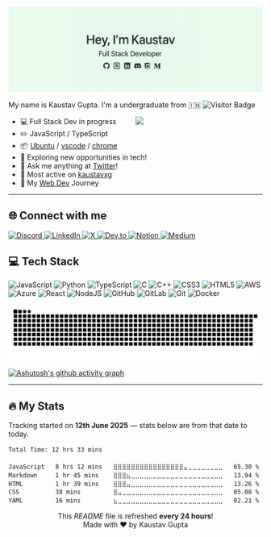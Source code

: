 ![Kaustav Banner](kaustavxg.png)



<!-- [![SVG Banners](https://svg-banners.vercel.app/api?type=luminance&text1=KaustavGupta%20🌻&width=800&height=400)](https://github.com/Akshay090/svg-banners) -->

<!-- My name is Kaustav Gupta. I'm a undergraduate from 🇮🇳 ![wakatime](https://visitor-badge.laobi.icu/badge?page_id=kaustavxg.kaustavxg&) -->

My name is Kaustav Gupta. I'm a undergraduate from 🇮🇳 ![Visitor Badge](https://visitor-badge.laobi.icu/badge?page_id=kaustavxg.kaustavxg)


<img align="right" width="50%" src="https://streak-stats.demolab.com/?user=kaustavxg&theme=merko&hide_border=true">

- 💻 Full Stack Dev in progress
- ✏️ JavaScript / TypeScript
- 📦 [Ubuntu](https://ubuntu.com/) / [vscode](https://code.visualstudio.com) / [chrome](https://www.google.com/chrome)
- 🌱 Exploring new opportunities in tech!
- 💭 Ask me anything at [Twitter](https://x.com/kaustav_gupta23)!
- 📌 Most active on [kaustavxg](https://github.com/kaustavxg)
- 📓 My [Web Dev](https://codebykaustav.notion.site/webdevjourney?v=1dcca8089cf5807a9915000c23e0d280&source=copy_link) Journey

---

<h2 align="left">🌐 Connect with me</h2>

<p align="left">
  <a href="https://discord.gg/MWRNwrkS8x" target="_blank">
    <img alt="Discord" src="https://img.shields.io/badge/Discord-%237289DA.svg?style=for-the-badge&logo=discord&logoColor=white" />
  </a>
  <a href="https://www.linkedin.com/in/kaustav-gupta23/" target="_blank">
    <img alt="LinkedIn" src="https://img.shields.io/badge/LinkedIn-%230077B5.svg?style=for-the-badge&logo=linkedin&logoColor=white" />
  </a>
  <a href="https://x.com/kaustav_gupta23" target="_blank">
    <img alt="X" src="https://img.shields.io/badge/X-%23000000.svg?style=for-the-badge&logo=X&logoColor=white" />
  </a>
  <a href="https://dev.to/kaustavxg" target="_blank">
    <img alt="Dev.to" src="https://img.shields.io/badge/Dev.to-0A0A0A.svg?style=for-the-badge&logo=devdotto&logoColor=white" />
  </a>
  <a href="https://codebykaustav.notion.site/webdevjourney?v=1dcca8089cf5807a9915000c23e0d280&source=copy_link" target="_blank">
    <img alt="Notion" src="https://img.shields.io/badge/Notion-%23000000.svg?style=for-the-badge&logo=notion&logoColor=white" />
  </a>
  <a href="https://medium.com/@kaustavxg" target="_blank">
    <img alt="Medium" src="https://img.shields.io/badge/Medium-%23000000.svg?style=for-the-badge&logo=medium&logoColor=white" />
  </a>
</p>



<h2 align="left">💻 Tech Stack</h2>

![JavaScript](https://img.shields.io/badge/javascript-%23323330.svg?style=for-the-badge&logo=javascript&logoColor=%23F7DF1E) 
![Python](https://img.shields.io/badge/python-3670A0?style=for-the-badge&logo=python&logoColor=ffdd54) 
![TypeScript](https://img.shields.io/badge/typescript-%23007ACC.svg?style=for-the-badge&logo=typescript&logoColor=white) 
![C](https://img.shields.io/badge/c-%2300599C.svg?style=for-the-badge&logo=c&logoColor=white) 
![C++](https://img.shields.io/badge/c++-%2300599C.svg?style=for-the-badge&logo=c%2B%2B&logoColor=white) 
![CSS3](https://img.shields.io/badge/css3-%231572B6.svg?style=for-the-badge&logo=css3&logoColor=white) 
![HTML5](https://img.shields.io/badge/html5-%23E34F26.svg?style=for-the-badge&logo=html5&logoColor=white) 
![AWS](https://img.shields.io/badge/AWS-%23FF9900.svg?style=for-the-badge&logo=amazon-aws&logoColor=white) 
![Azure](https://img.shields.io/badge/azure-%230072C6.svg?style=for-the-badge&logo=microsoftazure&logoColor=white) 
![React](https://img.shields.io/badge/react-%2320232a.svg?style=for-the-badge&logo=react&logoColor=%2361DAFB) 
![NodeJS](https://img.shields.io/badge/node.js-6DA55F?style=for-the-badge&logo=node.js&logoColor=white) 
![GitHub](https://img.shields.io/badge/github-%23121011.svg?style=for-the-badge&logo=github&logoColor=white) 
![GitLab](https://img.shields.io/badge/gitlab-%23181717.svg?style=for-the-badge&logo=gitlab&logoColor=white) 
![Git](https://img.shields.io/badge/git-%23F05033.svg?style=for-the-badge&logo=git&logoColor=white) 
![Docker](https://img.shields.io/badge/docker-%230db7ed.svg?style=for-the-badge&logo=docker&logoColor=white)




<picture>
  <source media="(prefers-color-scheme: dark)" srcset="https://raw.githubusercontent.com/kaustavxg/kaustavxg/output/github-snake-dark.svg" />
  <source media="(prefers-color-scheme: light)" srcset="https://raw.githubusercontent.com/kaustavxg/kaustavxg/output/github-snake.svg" />
  <img alt="github-snake" src="https://raw.githubusercontent.com/kaustavxg/kaustavxg/output/github-snake.svg" />
</picture>

[![Ashutosh's github activity graph](https://github-readme-activity-graph.vercel.app/graph?username=kaustavxg&bg_color=010409&color=ffffff&line=00b344&point=ffffff&area=true&hide_border=true)](https://github.com/ashutosh00710/github-readme-activity-graph)

------------
<h2 align="left">🔥 My Stats</h2>
<span>Tracking started on <b>12th June 2025</b> — stats below are from that date to today.</span>
<!--START_SECTION:waka-->

```txt
Total Time: 12 hrs 33 mins

JavaScript   8 hrs 12 mins   ⣿⣿⣿⣿⣿⣿⣿⣿⣿⣿⣿⣿⣿⣿⣿⣿⣤⣀⣀⣀⣀⣀⣀⣀⣀   65.30 %
Markdown     1 hr 45 mins    ⣿⣿⣿⣦⣀⣀⣀⣀⣀⣀⣀⣀⣀⣀⣀⣀⣀⣀⣀⣀⣀⣀⣀⣀⣀   13.94 %
HTML         1 hr 39 mins    ⣿⣿⣿⣤⣀⣀⣀⣀⣀⣀⣀⣀⣀⣀⣀⣀⣀⣀⣀⣀⣀⣀⣀⣀⣀   13.26 %
CSS          38 mins         ⣿⣤⣀⣀⣀⣀⣀⣀⣀⣀⣀⣀⣀⣀⣀⣀⣀⣀⣀⣀⣀⣀⣀⣀⣀   05.08 %
YAML         16 mins         ⣦⣀⣀⣀⣀⣀⣀⣀⣀⣀⣀⣀⣀⣀⣀⣀⣀⣀⣀⣀⣀⣀⣀⣀⣀   02.21 %
```

<!--END_SECTION:waka-->

<!--START_SECTION:workflows-update-->

<p align="center">
      This <i>README</i> file is refreshed <b>every 24 hours</b>!<br/>
      <!-- Last refresh: <b>Jun 12, 2025, 7:53 AM IST</b><br/> -->
      </b>
      Made with ❤️ by Kaustav Gupta
    </p>

<!--END_SECTION:workflows-update-->
